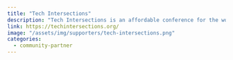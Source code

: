 ```yaml
---
title: "Tech Intersections"
description: "Tech Intersections is an affordable conference for the womxn of color most underrepresented in tech to come together and learn from each other’s successes, challenges, and experiences."
link: https://techintersections.org/
image: "/assets/img/supporters/tech-intersections.png"
categories:
  - community-partner
---
```

